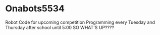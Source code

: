 # Onabots5534
Robot Code for upcoming competition
Programming every Tuesday and Thursday after school until 5:00
SO WHAT'S UP????
